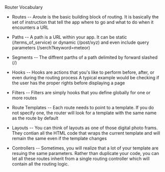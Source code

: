 
Router Vocabulary

+ Routes -- Aroute is the basic building block of routing. It is basically the set of instruction
			that tell the app where to go and what to do when it encounters a URL

+ Paths --  A path is a URL within your app. It can be static (/terms_of_service) or dynamic (/post/xyz)
			and even include query parameters (/serch?keyword=meteor)

+ Segments -- The diffrent parths of a path delimited by forward slashed (/)

+ Hooks --  Hooks are actions that you's like to perform before, after, or even during the routing process
			A typical example would be checking if the user has the proper rights before displaying a page

+ Filters -- Filters are simply hooks that you define globally for one or more routes

+ Route Templates -- Each route needs to point to a template. If you do not specify one, the router will
					 look for a template with the same name as the route by default

+ Layouts -- You can think of layouts as one of those digital photo frams. They contian all the HTML
			 code that wraps the current template and will remain the same even if the template changes


+ Controllers -- Sometimes, you will realize that a lot of your template are resuing the same parameters.
				 Rather than duplicate your code, you can let all these routes inherit from a single routing 
				 controller which will contain all the routing logic.
